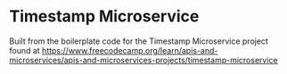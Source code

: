 # Timestamp Microservice

Built from the boilerplate code for the Timestamp Microservice project found at https://www.freecodecamp.org/learn/apis-and-microservices/apis-and-microservices-projects/timestamp-microservice
